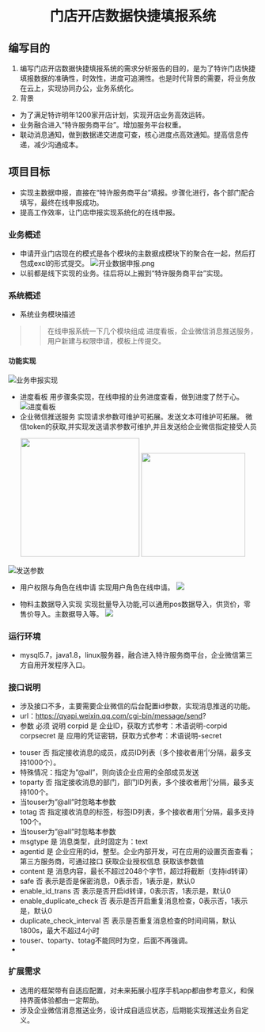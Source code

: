 # <center>门店开店数据快捷填报系统</enter>


## 编写目的
 1. 编写门店开店数据快捷填报系统的需求分析报告的目的，是为了特许门店快捷填报数据的准确性，时效性，进度可追溯性。也是时代背景的需要，将业务放在云上，实现协同办公，业务系统化。
 2. 背景
   + 为了满足特许明年1200家开店计划，实现开店业务高效运转。
   + 业务融合进入“特许服务商平台”。增加服务平台权重。
   + 联动消息通知，做到数据递交进度可查，核心进度点高效通知。提高信息传递，减少沟通成本。


## 项目目标
+ 实现主数据申报，直接在“特许服务商平台”填报。步骤化进行，各个部门配合填写，最终在线申报成功。
+ 提高工作效率，让门店申报实现系统化的在线申报。

### 业务概述
+ 申请开业门店现在的模式是各个模块的主数据成模块下的聚合在一起，然后打包成excl的形式提交。
![开业数据申报.png](开业数据申报.png)
+ 以前都是线下实现的业务。往后将以上搬到“特许服务商平台”实现。


### 系统概述
+ 系统业务模块描述
>> 在线申报系统一下几个模块组成
进度看板，企业微信消息推送服务，用户新建与权限申请，模板上传提交。
#### 功能实现
![业务申报实现](在线申报系统功能实现.png  )

+  进度看板
  用步骤条实现，在线申报的业务进度查看，做到进度了然于心。
  ![进度看板](png/2020-12-05%2012-41-30屏幕截图.png)
+ 企业微信推送服务
  实现请求参数可维护可拓展。发送文本可维护可拓展。
  微信token的获取,并实现发送请求参数可维护,并且发送给企业微信指定接受人员
<center class="half">
    <img src="png/2020-12-05%2012-58-09屏幕截图.png" width="240"/>  <img src="png/webwxgetmsgimg.jpeg"  width="210"/>
</center>


![发送参数](png/2020-12-05%2012-58-24屏幕截图.png)

+ 用户权限与角色在线申请
实现用户角色在线申请。
![](png/jueseqinshen.png)
  
 + 物料主数据导入实现
 实现批量导入功能,可以通用pos数据导入，供货价，零售价导入。主数据导入等。
    ![](png/piliangdaoru.png)




### 运行环境
+ mysql5.7，java1.8，linux服务器，融合进入特许服务商平台，企业微信第三方自用开发程序入口。
  

### 接口说明
+ 涉及接口不多，主要需要企业微信的后台配置id参数，实现消息推送的功能。
+ url：https://qyapi.weixin.qq.com/cgi-bin/message/send?
+ 参数	必须	说明
corpid	是	企业ID，获取方式参考：术语说明-corpid
corpsecret	是	应用的凭证密钥，获取方式参考：术语说明-secret
* touser	否	指定接收消息的成员，成员ID列表（多个接收者用‘|’分隔，最多支持1000个）。
 * 特殊情况：指定为”@all”，则向该企业应用的全部成员发送
 * toparty	否	指定接收消息的部门，部门ID列表，多个接收者用‘|’分隔，最多支持100个。
 * 当touser为”@all”时忽略本参数
 * totag	否	指定接收消息的标签，标签ID列表，多个接收者用‘|’分隔，最多支持100个。
 * 当touser为”@all”时忽略本参数
 * msgtype	是	消息类型，此时固定为：text
 * agentid	是	企业应用的id，整型。企业内部开发，可在应用的设置页面查看；第三方服务商，可通过接口 获取企业授权信息 获取该参数值
 * content	是	消息内容，最长不超过2048个字节，超过将截断（支持id转译）
 * safe	否	表示是否是保密消息，0表示否，1表示是，默认0
 * enable_id_trans	否	表示是否开启id转译，0表示否，1表示是，默认0
 * enable_duplicate_check	否	表示是否开启重复消息检查，0表示否，1表示是，默认0
 * duplicate_check_interval	否	表示是否重复消息检查的时间间隔，默认1800s，最大不超过4小时
 * touser、toparty、totag不能同时为空，后面不再强调。
 *

### 扩展需求
+ 选用的框架带有自适应配置，对未来拓展小程序手机app都由参考意义，和保持界面体验都由一定帮助。
+ 涉及企业微信消息推送业务，设计成自适应状态，后期能实现推送业务自定义。
